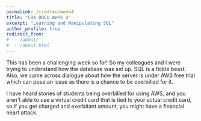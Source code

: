 ```yaml
---
permalink: /cradreu/week4
title: "CRA DREU Week 4"
excerpt: "Learning and Manipulating SQL"
author_profile: true
redirect_from: 
#  - /about/
#  - /about.html
---
```

This has been a challenging week so far! So my colleagues and I were trying to understand how the database was set up. 
SQL is a fickle beast. 
Also, we came across dialogue about how the server is under AWS free trial which can pose an issue as there is a chance to be overbilled for it.

I have heard stories of students being overbilled for using AWS, and you aren't able to use a virtual credit card that is tied to your actual credit card, 
so if you get charged and exorbitant amount, you might have a financial heart attack. 



